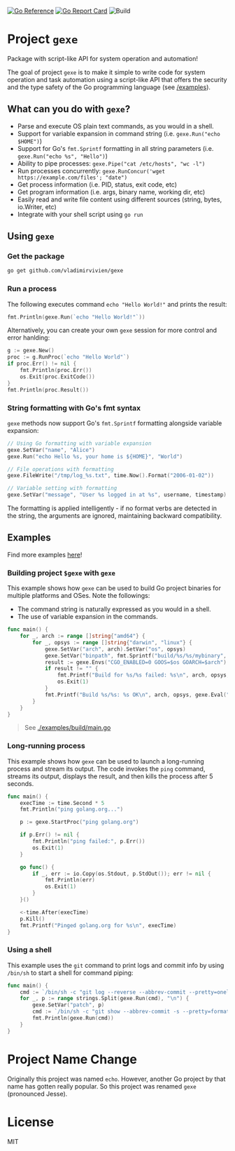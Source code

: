 [![Go Reference](https://pkg.go.dev/badge/github.com/vladimirvivien/gexe.svg)](https://pkg.go.dev/github.com/vladimirvivien/gexe)
[![Go Report Card](https://goreportcard.com/badge/github.com/vladimirvivien/gexe)](https://goreportcard.com/report/github.com/vladimirvivien/gexe)
![Build](https://github.com/vladimirvivien/gexe/actions/workflows/build.yml/badge.svg)
# Project `gexe`
Package with script-like API for system operation and automation!

The goal of project `gexe` is to make it simple to write code for system operation and task automation using a script-like API that offers the security and the type safety of the Go programming language (see [/examples](/examples/)).

## What can you do with `gexe`?
* Parse and execute OS plain text commands, as you would in a shell.
* Support for variable expansion in command string (i.e. `gexe.Run("echo $HOME")`)
* Support for Go's `fmt.Sprintf` formatting in all string parameters (i.e. `gexe.Run("echo %s", "Hello")`)
* Ability to pipe processes: `gexe.Pipe("cat /etc/hosts", "wc -l")`
* Run processes concurrently: `gexe.RunConcur('wget https://example.com/files'; "date")`
* Get process information (i.e. PID, status, exit code, etc)
* Get program information (i.e. args, binary name, working dir, etc)
* Easily read and write file content using different sources (string, bytes, io.Writer, etc)
* Integrate with your shell script using `go run`

## Using `gexe`

### Get the package
```bash
go get github.com/vladimirvivien/gexe
```

### Run a process
The following executes command `echo "Hello World!"` and prints the result:
```go
fmt.Println(gexe.Run(`echo "Hello World!"`))
```

Alternatively, you can create your own `gexe` session for more control and error hanlding:

```go
g := gexe.New()
proc := g.RunProc(`echo "Hello World"`)
if proc.Err() != nil {
    fmt.Println(proc.Err())
    os.Exit(proc.ExitCode())    
}
fmt.Println(proc.Result())
```

### String formatting with Go's fmt syntax
`gexe` methods now support Go's `fmt.Sprintf` formatting alongside variable expansion:

```go
// Using Go formatting with variable expansion
gexe.SetVar("name", "Alice")
gexe.Run("echo Hello %s, your home is ${HOME}", "World")

// File operations with formatting
gexe.FileWrite("/tmp/log_%s.txt", time.Now().Format("2006-01-02"))

// Variable setting with formatting
gexe.SetVar("message", "User %s logged in at %s", username, timestamp)
```

The formatting is applied intelligently - if no format verbs are detected in the string, the arguments are ignored, maintaining backward compatibility.

## Examples
Find more examples [here](./examples/)!

### Building project `$gexe` with `gexe`
This example shows how `gexe` can be used to build Go project binaries for multiple
platforms and OSes. Note the followings:
* The command string is naturally expressed as you would in a shell.
* The use of variable expansion in the commands.

```go
func main() {
	for _, arch := range []string{"amd64"} {
		for _, opsys := range []string{"darwin", "linux"} {
			gexe.SetVar("arch", arch).SetVar("os", opsys)
			gexe.SetVar("binpath", fmt.Sprintf("build/%s/%s/mybinary", arch, opsys))
			result := gexe.Envs("CGO_ENABLED=0 GOOS=$os GOARCH=$arch").Run("go build -o $binpath .")
			if result != "" {
				fmt.Printf("Build for %s/%s failed: %s\n", arch, opsys, result)
				os.Exit(1)
			}
			fmt.Printf("Build %s/%s: %s OK\n", arch, opsys, gexe.Eval("$binpath"))
		}
	}
}
```
> See [./examples/build/main.go](./examples/build/main.go)

### Long-running process
This example shows how `gexe` can be used to launch a long-running process and stream
its output. The code invokes the `ping` command, streams its output, displays the result,
and then kills the process after 5 seconds.

```go
func main() {
	execTime := time.Second * 5
	fmt.Println("ping golang.org...")

	p := gexe.StartProc("ping golang.org")

	if p.Err() != nil {
		fmt.Println("ping failed:", p.Err())
		os.Exit(1)
	}

	go func() {
		if _, err := io.Copy(os.Stdout, p.StdOut()); err != nil {
			fmt.Println(err)
			os.Exit(1)
		}
	}()

	<-time.After(execTime)
	p.Kill()
	fmt.Printf("Pinged golang.org for %s\n", execTime)
}
```

### Using a shell
This example uses the `git` command to print logs and commit info by using `/bin/sh` to start a shell for command piping:

```go
func main() {
	cmd := `/bin/sh -c "git log --reverse --abbrev-commit --pretty=oneline | cut -d ' ' -f1"`
	for _, p := range strings.Split(gexe.Run(cmd), "\n") {
		gexe.SetVar("patch", p)
		cmd := `/bin/sh -c "git show --abbrev-commit -s --pretty=format:'%h %s (%an) %n' ${patch}"`
		fmt.Println(gexe.Run(cmd))
	}
}
```

# Project Name Change
Originally this project was named `echo`.  However, another Go project by that name has gotten really popular.
So this project was renamed `gexe` (pronounced Jesse).
# License
MIT